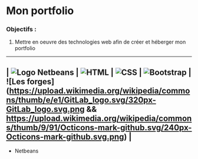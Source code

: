 # Mon portfolio
### Objectifs :

1. Mettre en oeuvre des technologies web afin de créer et héberger mon portfolio
-------------------------------------------------------------------------------------------------------------------------------------------------------------------------
| ![Logo Netbeans](https://upload.wikimedia.org/wikipedia/commons/thumb/9/98/Apache_NetBeans_Logo.svg/208px-Apache_NetBeans_Logo.svg.png) | ![HTML](https://upload.wikimedia.org/wikipedia/commons/thumb/6/61/HTML5_logo_and_wordmark.svg/240px-HTML5_logo_and_wordmark.svg.png) | ![CSS](https://upload.wikimedia.org/wikipedia/commons/thumb/d/d5/CSS3_logo_and_wordmark.svg/170px-CSS3_logo_and_wordmark.svg.png) | ![Bootstrap](https://upload.wikimedia.org/wikipedia/commons/thumb/b/b2/Bootstrap_logo.svg/240px-Bootstrap_logo.svg.png) | ![Les forges](https://upload.wikimedia.org/wikipedia/commons/thumb/e/e1/GitLab_logo.svg/320px-GitLab_logo.svg.png && https://upload.wikimedia.org/wikipedia/commons/thumb/9/91/Octicons-mark-github.svg/240px-Octicons-mark-github.svg.png) |
-------------------------------------------------------------------------------------------------------------------------------------------------------------------------

 - Netbeans
